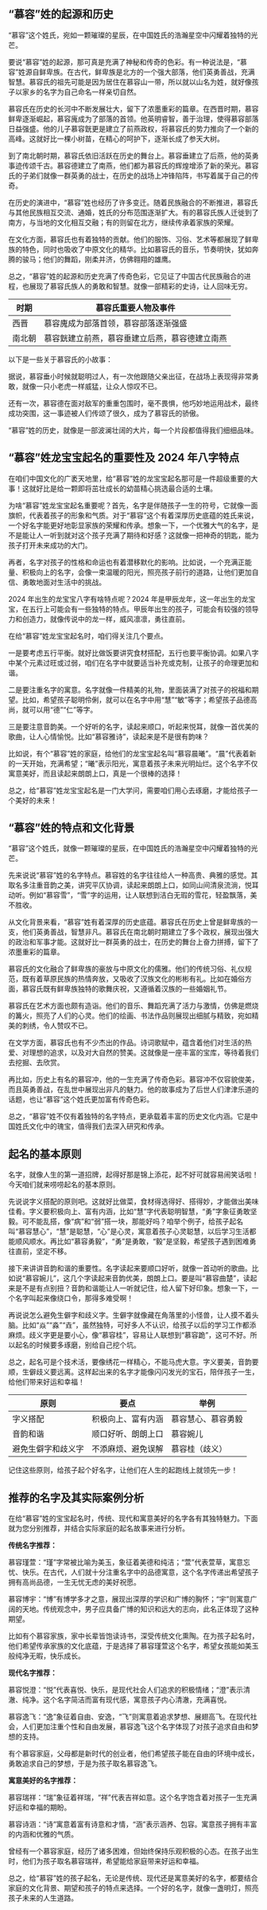 ## “慕容”姓的起源和历史

“慕容”这个姓氏，宛如一颗璀璨的星辰，在中国姓氏的浩瀚星空中闪耀着独特的光芒。

要说“慕容”姓的起源，那可真是充满了神秘和传奇的色彩。有一种说法是，“慕容”姓源自鲜卑族。在古代，鲜卑族是北方的一个强大部落，他们英勇善战，充满智慧。慕容氏的祖先可能是因为居住在慕容山一带，所以就以山名为姓，就好像孩子以家乡的名字为自己命名一样亲切自然。

慕容氏在历史的长河中不断发展壮大，留下了浓墨重彩的篇章。在西晋时期，慕容鲜卑逐渐崛起，慕容廆成为了部落的首领。他英明睿智，善于治理，使得慕容部落日益强盛。他的儿子慕容皝更是建立了前燕政权，将慕容氏的势力推向了一个新的高峰。这就好比一棵小树苗，在精心的呵护下，逐渐长成了参天大树。

到了南北朝时期，慕容氏依旧活跃在历史的舞台上。慕容垂建立了后燕，他的英勇事迹传颂千古。慕容德建立了南燕，他们都为慕容氏的辉煌增添了新的荣光。慕容氏的子弟们就像一群英勇的战士，在历史的战场上冲锋陷阵，书写着属于自己的传奇。

在历史的演进中，“慕容”姓也经历了许多变迁。随着民族融合的不断推进，慕容氏与其他民族相互交流、通婚，姓氏的分布范围逐渐扩大。有的慕容氏族人迁徙到了南方，与当地的文化相互交融；有的则留在北方，继续传承着家族的荣耀。

在文化方面，慕容氏也有着独特的贡献。他们的服饰、习俗、艺术等都展现了鲜卑族的特色，同时也吸收了中原文化的精华。比如慕容氏的音乐，节奏明快，犹如奔腾的骏马；他们的舞蹈，刚柔并济，仿佛翱翔的雄鹰。

总之，“慕容”姓的起源和历史充满了传奇色彩，它见证了中国古代民族融合的进程，也展现了慕容氏族人的勇敢和智慧。就像一部精彩的史诗，让人回味无穷。

| 时期 | 慕容氏重要人物及事件 |
| ---- | ---- |
| 西晋 | 慕容廆成为部落首领，慕容部落逐渐强盛 |
| 南北朝 | 慕容皝建立前燕，慕容垂建立后燕，慕容德建立南燕 |

以下是一些关于慕容氏的小故事：

据说，慕容垂小时候就聪明过人，有一次他跟随父亲出征，在战场上表现得非常勇敢，就像一只小老虎一样威猛，让众人惊叹不已。

还有一次，慕容德在面对敌军的重重包围时，毫不畏惧，他巧妙地运用战术，最终成功突围，这一事迹被人们传颂了很久，成为了慕容氏的骄傲。

“慕容”姓的历史，就像是一部波澜壮阔的大片，每一个片段都值得我们细细品味。
## “慕容”姓龙宝宝起名的重要性及 2024 年八字特点

在咱们中国文化的广袤天地里，给“慕容”姓的龙宝宝起名那可是一件超级重要的大事！这就好比是给一颗即将茁壮成长的幼苗精心挑选最合适的土壤。

为啥“慕容”姓龙宝宝起名重要呢？首先，名字是伴随孩子一生的符号，它就像一面旗帜，代表着孩子的形象和气质。对于“慕容”这个有着深厚历史底蕴的姓氏来说，一个好名字能更好地彰显家族的荣耀和传承。想象一下，一个优雅大气的名字，是不是能让人一听到就对这个孩子充满了期待和好感？这就像一把神奇的钥匙，能为孩子打开未来成功的大门。

再者，名字对孩子的性格和命运也有着潜移默化的影响。比如说，一个充满正能量、积极向上的名字，会像一束温暖的阳光，照亮孩子前行的道路，让他们更加自信、勇敢地面对生活中的挑战。

2024 年出生的龙宝宝八字有啥特点呢？2024 年是甲辰龙年，这一年出生的龙宝宝，在五行上可能会有一些独特的特点。甲辰年出生的孩子，可能会有较强的领导力和创造力，就像传说中的龙一样，威风凛凛，勇往直前。

在给“慕容”姓龙宝宝起名时，咱们得关注几个要点。

一是要考虑五行平衡。就好比做饭要讲究食材搭配，五行也要平衡协调。如果八字中某个元素过旺或过弱，咱们在名字中就要适当补充或克制，让孩子的命理更加和谐。

二是要注重名字的寓意。名字就像一件精美的礼物，里面装满了对孩子的祝福和期望。比如，希望孩子聪明伶俐，就可以在名字中用“慧”“敏”等字；希望孩子品德高尚，就可以用“德”“仁”等字。

三是要注意音韵美。一个好听的名字，读起来顺口，听起来悦耳，就像一首优美的歌曲，让人心情愉悦。比如“慕容雅诗”，读起来是不是很有韵味？

比如说，有个“慕容”姓的家庭，给他们的龙宝宝起名叫“慕容晨曦”。“晨”代表着新的一天开始，充满希望；“曦”表示阳光，寓意着孩子未来光明灿烂。这个名字不仅寓意美好，而且读起来朗朗上口，真是一个很棒的选择！

总之，给“慕容”姓龙宝宝起名是一门大学问，需要咱们用心去琢磨，才能给孩子一个美好的未来！
## “慕容”姓的特点和文化背景

“慕容”这个姓氏，就像一颗璀璨的星辰，在中国姓氏的浩瀚星空中闪耀着独特的光芒。

先来说说“慕容”姓的名字特点。慕容姓的名字往往给人一种高贵、典雅的感觉。其取名多注重音韵之美，讲究平仄协调，读起来朗朗上口，如同山间清泉流淌，悦耳动听。例如“慕容雪”，“雪”字的运用，让人联想到洁白无瑕的雪花，轻盈飘落，美不胜收。

从文化背景来看，“慕容”姓有着深厚的历史底蕴。慕容氏在历史上曾是鲜卑族的一支，他们英勇善战，智慧非凡。慕容氏在南北朝时期建立了多个政权，展现出强大的政治和军事才能。这就好比一群英勇的战士，在历史的舞台上奋力拼搏，留下了浓墨重彩的篇章。

慕容氏的文化融合了鲜卑族的豪放与中原文化的儒雅。他们的传统习俗、礼仪规范，既有着草原民族的热情奔放，又吸收了汉族文化的彬彬有礼。比如在婚俗方面，慕容氏既有鲜卑族独特的歌舞庆祝，又遵循着汉族的一些婚姻礼节。

慕容氏在艺术方面也颇有造诣。他们的音乐、舞蹈充满了活力与激情，仿佛是燃烧的篝火，照亮了人们的心灵。他们的绘画、书法作品则展现出细腻与精致，宛如精美的刺绣，令人赞叹不已。

在文学方面，慕容氏也有不少杰出的作品。诗词歌赋中，蕴含着他们对生活的热爱、对理想的追求，以及对大自然的赞美。这就像是一座丰富的宝库，等待着我们去挖掘、去欣赏。

再比如，历史上有名的慕容冲，他的一生充满了传奇色彩。慕容冲不仅容貌俊美，而且英勇善战，在乱世中展现出非凡的魅力。他的故事成为了后世人们津津乐道的话题，也让“慕容”这个姓氏更加富有传奇色彩。

总之，“慕容”姓不仅有着独特的名字特点，更承载着丰富的历史文化内涵。它是中国姓氏文化中的瑰宝，值得我们去深入研究和传承。 
## 起名的基本原则

名字，就像人生的第一道招牌，起得好那是锦上添花，起不好可就容易闹笑话啦！今天咱们就来唠唠起名的基本原则。

先说说字义搭配的原则吧。这就好比做菜，食材得选得好、搭得妙，才能做出美味佳肴。字义要积极向上、富有内涵，比如“慧”字代表聪明智慧，“勇”字象征勇敢坚毅。可不能乱搭，像“病”和“弱”搭一块，那能好吗？咱举个例子，给孩子起名叫“慕容慧心”，“慧”是聪慧，“心”是心灵，寓意着孩子心灵聪慧，以后学习生活都能顺风顺水。再比如“慕容勇毅”，“勇”是勇敢，“毅”是坚毅，希望孩子遇到困难勇往直前，坚定不移。

接下来讲讲音韵和谐的重要性。名字读起来要顺口好听，就像一首动听的歌曲。比如说“慕容婉儿”，这几个字读起来音韵优美，朗朗上口。要是叫“慕容曲楚”，读起来是不是有点别扭？音韵和谐能让人一听就记住，给人留下好印象。想象一下，一个名字叫起来像绕口令，那得多难受啊！

再说说怎么避免生僻字和歧义字。生僻字就像藏在角落里的小怪兽，让人摸不着头脑。比如“焱”“淼”“垚”，虽然独特，可好多人不认识，给孩子以后的学习工作都添麻烦。歧义字更是要小心，像“慕容桂”，容易让人联想到“慕容跪”，这可不好。所以起名的时候要多琢磨，别给自己挖个坑。

总之，起名可是个技术活，要像绣花一样精心，不能马虎大意。字义要美，音韵要顺，生僻歧义要远离。这样起出来的名字才能像闪闪发光的宝石，陪伴孩子一生，给他们带来好运和幸福！

|原则|要点|举例|
|----|----|----|
|字义搭配|积极向上、富有内涵|慕容慧心、慕容勇毅|
|音韵和谐|顺口好听、朗朗上口|慕容婉儿|
|避免生僻字和歧义字|不添麻烦、避免误解|慕容桂（歧义）|

记住这些原则，给孩子起个好名字，让他们在人生的起跑线上就领先一步！ 
## 推荐的名字及其实际案例分析

在给“慕容”姓的宝宝起名时，传统、现代和寓意美好的名字各有其独特魅力。下面就为您分别推荐，并结合实际家庭的起名故事来进行分析。

**传统名字推荐：**

慕容瑾萱：“瑾”字常被比喻为美玉，象征着美德和纯洁；“萱”代表萱草，寓意忘忧、快乐。在古代，人们就十分注重名字中的品德寓意，这个名字传递出希望孩子拥有高尚品德，一生无忧无虑的美好祝愿。

慕容博宇：“博”有博学多才之意，展现出深厚的学识和广博的胸怀；“宇”则寓意广阔的天地。传统观念中，男子应具备广博的知识和远大的志向，此名正体现了这种期望。

比如有个慕容家族，家中长辈皆饱读诗书，深受传统文化熏陶。在为孩子起名时，他们希望传承家族的文化底蕴，于是选择了慕容瑾萱这个名字，希望女孩能如美玉般纯净无暇，快乐成长。

**现代名字推荐：**

慕容悦澄：“悦”代表喜悦、快乐，是现代社会人们追求的积极情绪；“澄”表示清澈、纯净。这个名字简洁而富有现代感，寓意孩子内心清澈，充满喜悦。

慕容逸飞：“逸”象征着自由、安逸，“飞”则寓意着追求梦想、展翅高飞。在现代社会，人们更加注重个性和自由发展，慕容逸飞这个名字体现了对孩子追求自由和梦想的支持。

有个慕容家庭，父母都是新时代的创业者，他们希望孩子能在自由的环境中成长，勇敢追求自己的梦想，于是为孩子取名慕容逸飞。

**寓意美好的名字推荐：**

慕容瑞祥：“瑞”象征着祥瑞，“祥”代表吉祥如意。这个名字饱含着对孩子一生充满好运和幸福的期盼。

慕容诗涵：“诗”寓意着富有诗意和才情，“涵”表示涵养、包容。寓意孩子拥有丰富的内涵和优雅的气质。

曾经有一个慕容家庭，经历了诸多困难，但始终保持乐观积极的心态。在孩子出生时，他们为孩子取名慕容瑞祥，希望能给家庭带来好运和幸福。

总之，给“慕容”姓的孩子起名，无论是传统、现代还是寓意美好的名字，都要结合家庭的文化背景、期望和孩子的特点来选择。一个好的名字，就像一盏明灯，照亮孩子未来的人生道路。 